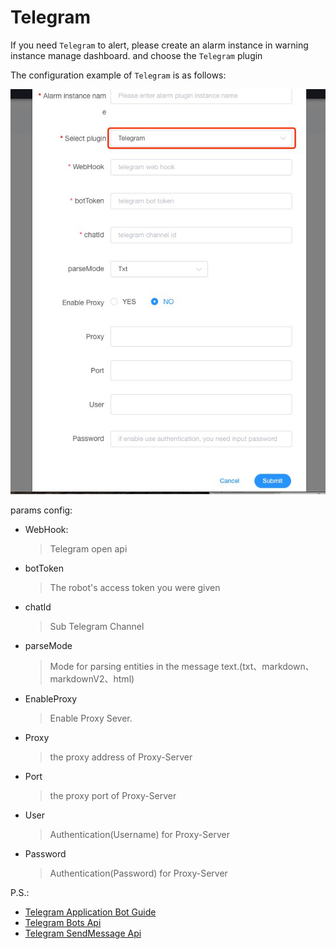 # Telegram


If you need `Telegram` to alert, please create an alarm instance in warning instance manage dashboard. and choose the `Telegram` plugin

The configuration example of `Telegram` is as follows:

![telegram-plugin](/img/alert/telegram-plugin.png)

params config:

* WebHook:
  > Telegram open api
* botToken
  > The robot's access token you were given
* chatId
  > Sub Telegram Channel
* parseMode
  > Mode for parsing entities in the message text.(txt、markdown、markdownV2、html)
* EnableProxy
  > Enable Proxy Sever.
* Proxy
  > the proxy address of Proxy-Server
* Port
  > the proxy port of Proxy-Server
* User
  > Authentication(Username) for Proxy-Server
* Password
  > Authentication(Password) for Proxy-Server

P.S.:
- [Telegram Application Bot Guide](https://core.telegram.org/bots)
- [Telegram Bots Api](https://core.telegram.org/bots/api)
- [Telegram SendMessage Api](https://core.telegram.org/bots/api#sendmessage)

